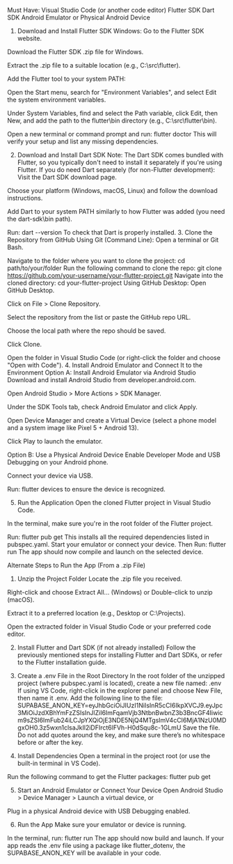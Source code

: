 Must Have:
Visual Studio Code (or another code editor)
Flutter SDK
Dart SDK
Android Emulator or Physical Android Device

1. Download and Install Flutter SDK
Windows:
Go to the Flutter SDK website.

Download the Flutter SDK .zip file for Windows.

Extract the .zip file to a suitable location (e.g., C:\src\flutter).

Add the Flutter tool to your system PATH:

Open the Start menu, search for "Environment Variables", and select Edit the system environment variables.

Under System Variables, find and select the Path variable, click Edit, then New, and add the path to the flutter\bin directory (e.g., C:\src\flutter\bin).

Open a new terminal or command prompt and run:
flutter doctor
This will verify your setup and list any missing dependencies.

2. Download and Install Dart SDK
Note: The Dart SDK comes bundled with Flutter, so you typically don't need to install it separately if you're using Flutter.
If you do need Dart separately (for non-Flutter development):
Visit the Dart SDK download page.

Choose your platform (Windows, macOS, Linux) and follow the download instructions.

Add Dart to your system PATH similarly to how Flutter was added (you need the dart-sdk\bin path).

Run:
dart --version
	To check that Dart is properly installed.
3. Clone the Repository from GitHub
Using Git (Command Line):
Open a terminal or Git Bash.

Navigate to the folder where you want to clone the project:
cd path/to/your/folder
Run the following command to clone the repo:
git clone https://github.com/your-username/your-flutter-project.git
Navigate into the cloned directory:
cd your-flutter-project
Using GitHub Desktop:
Open GitHub Desktop.

Click on File > Clone Repository.

Select the repository from the list or paste the GitHub repo URL.

Choose the local path where the repo should be saved.

Click Clone.

Open the folder in Visual Studio Code (or right-click the folder and choose "Open with Code").
4. Install Android Emulator and Connect It to the Environment
Option A: Install Android Emulator via Android Studio
Download and install Android Studio from developer.android.com.

Open Android Studio > More Actions > SDK Manager.

Under the SDK Tools tab, check Android Emulator and click Apply.

Open Device Manager and create a Virtual Device (select a phone model and a system image like Pixel 5 + Android 13).

Click Play to launch the emulator.

Option B: Use a Physical Android Device
Enable Developer Mode and USB Debugging on your Android phone.

Connect your device via USB.

Run:
flutter devices
	to ensure the device is recognized.

5. Run the Application
Open the cloned Flutter project in Visual Studio Code.

In the terminal, make sure you're in the root folder of the Flutter project.

Run:
flutter pub get
	This installs all the required dependencies listed in pubspec.yaml.
Start your emulator or connect your device.
Then Run:
flutter run
The app should now compile and launch on the selected device.



Alternate Steps to Run the App (From a .zip File)
1. Unzip the Project Folder
Locate the .zip file you received.

Right-click and choose Extract All... (Windows) or Double-click to unzip (macOS).

Extract it to a preferred location (e.g., Desktop or C:\Projects\).

Open the extracted folder in Visual Studio Code or your preferred code editor.

2. Install Flutter and Dart SDK (if not already installed)
Follow the previously mentioned steps for installing Flutter and Dart SDKs, or refer to the Flutter installation guide.

3. Create a .env File in the Root Directory
In the root folder of the unzipped project (where pubspec.yaml is located), create a new file named:
.env
If using VS Code, right-click in the explorer panel and choose New File, then name it .env.
Add the following line to the file:
SUPABASE_ANON_KEY=eyJhbGciOiJIUzI1NiIsInR5cCI6IkpXVCJ9.eyJpc3MiOiJzdXBhYmFzZSIsInJlZiI6ImFqamVjb3NtbnBwbnZ3b3BncGF4Iiwicm9sZSI6ImFub24iLCJpYXQiOjE3NDE5NjQ4MTgsImV4cCI6MjA1NzU0MDgxOH0.3z5wxn1clsaJkIl2iDFIrct6lFVh-H0dSqu8c-1GLmU
Save the file. Do not add quotes around the key, and make sure there’s no whitespace before or after the key.

4. Install Dependencies
Open a terminal in the project root (or use the built-in terminal in VS Code).

Run the following command to get the Flutter packages:
flutter pub get

5. Start an Android Emulator or Connect Your Device
Open Android Studio > Device Manager > Launch a virtual device, or

Plug in a physical Android device with USB Debugging enabled.

6. Run the App
Make sure your emulator or device is running.

In the terminal, run:
flutter run
The app should now build and launch. If your app reads the .env file using a package like flutter_dotenv, the SUPABASE_ANON_KEY will be available in your code.
